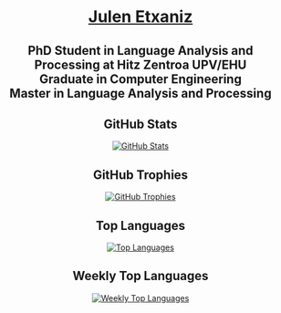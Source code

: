 <h1 align="center"><a href="https://julenetxaniz.eus/en/" target="blank">Julen Etxaniz</a></h1>

<h2 align="center">PhD Student in Language Analysis and Processing at Hitz Zentroa UPV/EHU <br>Graduate in Computer Engineering <br>Master in Language Analysis and Processing</h2>

<h2 align="center">GitHub Stats</h2>

<p align="center"><a href="https://github.com/anuraghazra/github-readme-stats" target="blank"><img src="https://github-readme-stats.vercel.app/api?username=juletx&show_icons=true&count_private=true&include_all_commits=true&theme=dracula&custom_title=GitHub%20Stats" alt="GitHub Stats" /></a></p>

<h2 align="center">GitHub Trophies</h2>

<p align="center"><a href="https://github.com/ryo-ma/github-profile-trophy" target="blank"><img src="https://github-profile-trophy.vercel.app/?username=juletx&column=4&margin-w=15&margin-h=15&theme=dracula" alt="GitHub Trophies" /></a></p>

<h2 align="center">Top Languages</h2>
<p align="center"><a href="https://github.com/anuraghazra/github-readme-stats" target="blank"><img src="https://github-readme-stats.vercel.app/api/top-langs/?username=juletx&layout=compact&langs_count=10&theme=dracula&custom_title=Top%20Languages" alt="Top Languages" /></a></p>

<h2 align="center">Weekly Top Languages</h2>
<p align="center"><a href="https://github.com/iaIm14/github-readme-stats" target="blank"><img src="https://github-readme-stats-iaim14.vercel.app/api/wakatime?username=iaIm14&layout=compact&langs_count=10&theme=dracula&custom_title=Weekly%20Top%20Languages" alt="Weekly Top Languages" /></a></p>
